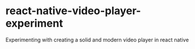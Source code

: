 # react-native-video-player-experiment
Experimenting with creating a solid and modern video player in react native

